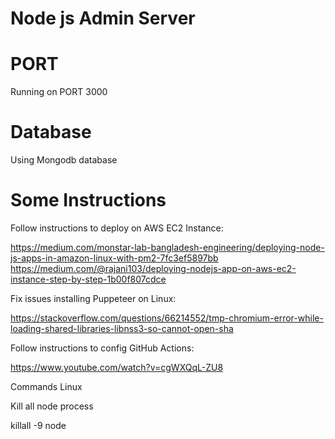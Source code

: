 # Node js Admin Server

# PORT
Running on PORT 3000

# Database
Using Mongodb database

# Some Instructions

Follow instructions to deploy on AWS EC2 Instance:

https://medium.com/monstar-lab-bangladesh-engineering/deploying-node-js-apps-in-amazon-linux-with-pm2-7fc3ef5897bb
https://medium.com/@rajani103/deploying-nodejs-app-on-aws-ec2-instance-step-by-step-1b00f807cdce


Fix issues installing Puppeteer on Linux:

https://stackoverflow.com/questions/66214552/tmp-chromium-error-while-loading-shared-libraries-libnss3-so-cannot-open-sha


Follow instructions to config GitHub Actions:

https://www.youtube.com/watch?v=cgWXQqL-ZU8


Commands Linux

Kill all node process

killall -9 node

